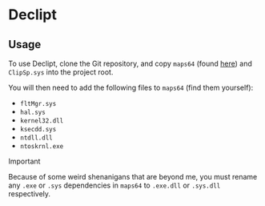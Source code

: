 # Declipt

## Usage
To use Declipt, clone the Git repository, and copy `maps64` (found [here](https://github.com/sha0coder/scemu/tree/main)) and `ClipSp.sys` into the project root.

You will then need to add the following files to `maps64` (find them yourself):
- `fltMgr.sys`
- `hal.sys`
- `kernel32.dll`
- `ksecdd.sys`
- `ntdll.dll`
- `ntoskrnl.exe`

> [!IMPORTANT]
Because of some weird shenanigans that are beyond me, you must rename any `.exe` or `.sys` dependencies in `maps64` to `.exe.dll` or `.sys.dll` respectively.
